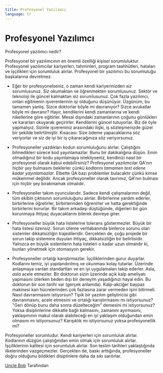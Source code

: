 ```yaml
---
title: Profesyonel Yazılımcı
language: tr
---
```


# Profesyonel Yazılımcı

Profesyonel yazılımcı nedir?

Profesyonel bir yazılımcının en önemli özelliği *kişisel sorumluluktur*. Profesyonel yazılımcılar kariyerleri, tahminleri, program taahhütleri, hataları ve işçilikleri için sorumluluk alırlar. Profesyonel bir yazılımcı bu sorumluluğu başkalarına devretmez.

- Eğer bir profesyonelseniz, o zaman kendi kariyerinizden *siz* sorumlusunuz. *Siz* okumaktan ve öğrenmekten sorumlusunuz. Sektör ve teknoloji ile güncel kalmaktan siz sorumlusunuz. Çok fazla yazılımcı, onları eğitmenin işverenlerinin işi olduğunu düşünüyor. Üzgünüm, bu tamamen yanlış. Sizce doktorlar böyle mi davranıyor? Sizce avukatlar böyle mi davranır? Hayır, kendilerini kendi zamanlarına ve kendi nikellerine göre eğitirler. Mesai dışındaki zamanlarının çoğunu günlükleri ve kararları okuyarak geçirirler. Kendilerini güncel tutuyorlar. Biz de öyle yapmalıyız. Sizinle işvereniniz arasındaki ilişki, iş sözleşmenizde güzel bir şekilde belirtilmiştir. Kısacası: Size ödeme yapacaklarına söz veriyorlar ve siz de iyi bir iş çıkaracağınıza söz veriyorsunuz.

- Profesyoneller yazdıkları kodun sorumluluğunu alırlar. Çalıştığını bilmedikleri sürece kod yayınlamazlar. Bunu bir dakikalığına düşün. Emin olmadığınız bir kodu yayınlamaya istekliyseniz, kendinizi nasıl bir profesyonel olarak kabul edebilirsiniz? Profesyonel yazılımcılar QA'nın *hiçbir şey* bulmasını beklerler çünkü *kodlarını tamamen test edene kadar yayınlamazlar*. Elbette QA bazı problemler bulacaktır çünkü kimse mükemmel değildir. Ancak profesyoneller olarak tavrımız, QA'nın bulması için hiçbir şey bırakmamak olmalıdır.

- Profesyoneller takım oyuncularıdır. Sadece kendi çalışmalarının değil, tüm ekibin çıktısının sorumluluğunu alırlar. Birbirlerine yardım ederler, birbirlerine öğretirler, birbirlerinden öğrenirler ve hatta gerektiğinde birbirlerini korurlar. Bir takım arkadaşı düştüğünde, diğerleri bir gün korunmaya ihtiyaç duyacaklarını bilerek devreye girer.

- Profesyoneller büyük hata listelerine tolerans göstermezler. Büyük bir hata listesi özensiz. Sorun izleme veritabanında binlerce sorunu olan sistemler dikkatsizliğin trajedileridir. Gerçekten de, çoğu projede bir sorun takip sistemine duyulan ihtiyaç, dikkatsizliğin bir belirtisidir. Yalnızca en büyük sistemlerin hata listeleri o kadar uzun olmalıdır ki, bunları yönetmek için otomasyon gerekir.

- Profesyoneller ortalığı karıştırmazlar. İşçiliklerinden gurur duyarlar. Kodlarını temiz, iyi yapılandırılmış ve okunması kolay tutarlar. Üzerinde anlaşmaya varılan standartları ve en iyi uygulamaları takip ederler. Asla, *asla* acele etmezler. Bir doktorun *sizin* üzerinde açık kalp ameliyatı yapmasını izlerken beden dışı bir deneyim yaşadığınızı hayal edin. Bu doktorun bir *son tarihi* var (gerçek anlamda). Kalp-akciğer baypas makinesi kan hücrelerinden çok fazlasına zarar vermeden işini bitirmeli. Nasıl davranmasını istiyorsun? Tipik bir yazılım geliştiricisi gibi davranmasını, acele etmesini ve ortalığı karıştırmasını mı istiyorsunuz? "Geri dönüp bunu daha sonra düzelteceğim" demesini mi istiyorsunuz? Yoksa disiplinlerine dikkatle bağlı kalmasını, zamanını ayırmasını, yaklaşımının makul olarak alabileceği en iyi yaklaşım olduğundan emin olmasını mı istiyorsunuz? Karışıklık mı istiyorsunuz yoksa profesyonellik mi?

Profesyoneller sorumludur. Kendi kariyerleri için sorumluluk alırlar. Kodlarının düzgün çalıştığından emin olmak için sorumluluk alırlar. İşçiliklerinin kalitesi için sorumluluk alırlar. Son teslim tarihleri yaklaştığında ilkelerinden vazgeçmezler. Gerçekten de, baskı arttığında, profesyoneller doğru olduğunu bildikleri disiplinlere daha da sıkı sarılırlar.

[Uncle Bob](http://programmer.97things.oreilly.com/wiki/index.php/Uncle_Bob) Tarafından